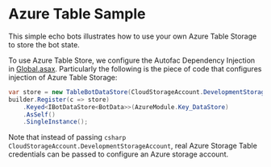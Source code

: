 # Azure Table Sample

This simple echo bots illustrates how to use your own Azure Table Storage to store the bot state.

To use Azure Table Store, we configure the Autofac Dependency Injection in [Global.asax](Global.asax.cs). Particularly the following is the piece of code that configures injection of Azure Table Storage:

```csharp
var store = new TableBotDataStore(CloudStorageAccount.DevelopmentStorageAccount);
builder.Register(c => store)
    .Keyed<IBotDataStore<BotData>>(AzureModule.Key_DataStore)
    .AsSelf()
    .SingleInstance();
```

Note that instead of passing ```csharp CloudStorageAccount.DevelopmentStorageAccount```, real Azure Storage Table credentials can be passed to configure an Azure storage account.

